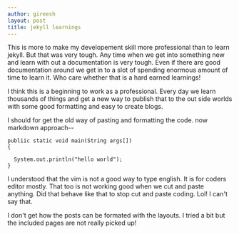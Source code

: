 ```yaml
---
author: gireesh
layout: post
title: jekyll learnings
---
```


This is more to make my developement skill more professional than to learn jekyll.  But that was very tough.  Any time when we get into something new and learn with out a documentation is very tough.  Even if there are good documentation around we get in to a slot of spending enormous amount of time to learn it.  Who care whether that is a hard earned learnings!

I think this is a beginning to work as a professional.  Every day we learn thousands of things and get a new way to publish that to the out side worlds with some good formatting and easy to create blogs.

I should for get the old way of pasting and formatting the code.  now markdown approach--


    publiic static void main(String args[])
    {
	
	  System.out.println("hello world");
    }	



I understood that the vim is not a good way to type english.  It is for coders editor mostly.  That too is not working good when we cut and paste anything.  Did that behave like that to stop cut and paste coding.  Lol!  I can't say that.

I don't get how the posts can be formated with the layouts.  I tried a bit but the included pages are not really picked up!

